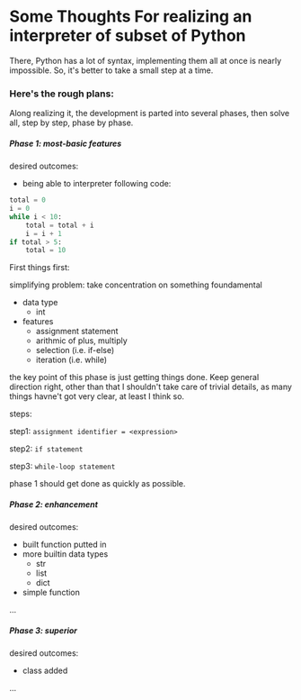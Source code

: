 # Some Thoughts For realizing an interpreter of subset of Python

There, Python has a lot of syntax, implementing them all at once is nearly impossible. So, it's better to take a small step at a time.

### Here's the rough plans:

Along realizing it, the development is parted into several phases, then solve all, step by step, phase by phase.

##### Phase 1: most-basic features

desired outcomes:

- being able to interpreter following code:

~~~python
total = 0
i = 0
while i < 10:
    total = total + i
    i = i + 1
if total > 5:
    total = 10
~~~

First things first:

simplifying problem: take concentration on something foundamental

- data type
    - int
- features
    - assignment statement
    - arithmic of plus, multiply
    - selection (i.e. if-else)
    - iteration (i.e. while)

the key point of this phase is just getting things done. Keep general direction right, other than that I shouldn't take care of trivial details, as many things havne't got very clear, at least I think so.

steps:

step1: `assignment identifier = <expression>`

step2: `if statement`

step3: `while-loop statement`

phase 1 should get done as quickly as possible.

##### Phase 2: enhancement

desired outcomes:

- built function putted in
- more builtin data types
    - str
    - list
    - dict
- simple function

...

##### Phase 3: superior

desired outcomes:

- class added

...
    
